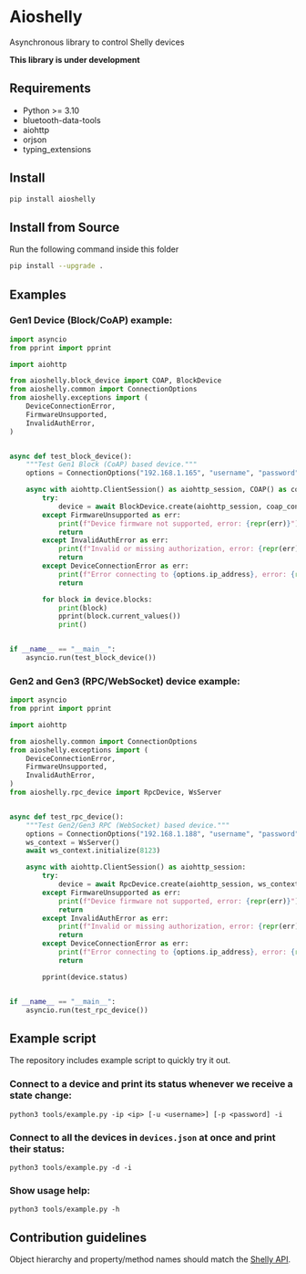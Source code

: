 # Aioshelly

Asynchronous library to control Shelly devices

**This library is under development**

## Requirements

- Python >= 3.10
- bluetooth-data-tools
- aiohttp
- orjson
- typing_extensions

## Install
```bash
pip install aioshelly
```

## Install from Source
Run the following command inside this folder
```bash
pip install --upgrade .
```

## Examples
### Gen1 Device (Block/CoAP) example:

```python
import asyncio
from pprint import pprint

import aiohttp

from aioshelly.block_device import COAP, BlockDevice
from aioshelly.common import ConnectionOptions
from aioshelly.exceptions import (
    DeviceConnectionError,
    FirmwareUnsupported,
    InvalidAuthError,
)


async def test_block_device():
    """Test Gen1 Block (CoAP) based device."""
    options = ConnectionOptions("192.168.1.165", "username", "password")

    async with aiohttp.ClientSession() as aiohttp_session, COAP() as coap_context:
        try:
            device = await BlockDevice.create(aiohttp_session, coap_context, options)
        except FirmwareUnsupported as err:
            print(f"Device firmware not supported, error: {repr(err)}")
            return
        except InvalidAuthError as err:
            print(f"Invalid or missing authorization, error: {repr(err)}")
            return
        except DeviceConnectionError as err:
            print(f"Error connecting to {options.ip_address}, error: {repr(err)}")
            return

        for block in device.blocks:
            print(block)
            pprint(block.current_values())
            print()


if __name__ == "__main__":
    asyncio.run(test_block_device())
```

### Gen2 and Gen3 (RPC/WebSocket) device example:

```python
import asyncio
from pprint import pprint

import aiohttp

from aioshelly.common import ConnectionOptions
from aioshelly.exceptions import (
    DeviceConnectionError,
    FirmwareUnsupported,
    InvalidAuthError,
)
from aioshelly.rpc_device import RpcDevice, WsServer


async def test_rpc_device():
    """Test Gen2/Gen3 RPC (WebSocket) based device."""
    options = ConnectionOptions("192.168.1.188", "username", "password")
    ws_context = WsServer()
    await ws_context.initialize(8123)

    async with aiohttp.ClientSession() as aiohttp_session:
        try:
            device = await RpcDevice.create(aiohttp_session, ws_context, options)
        except FirmwareUnsupported as err:
            print(f"Device firmware not supported, error: {repr(err)}")
            return
        except InvalidAuthError as err:
            print(f"Invalid or missing authorization, error: {repr(err)}")
            return
        except DeviceConnectionError as err:
            print(f"Error connecting to {options.ip_address}, error: {repr(err)}")
            return

        pprint(device.status)


if __name__ == "__main__":
    asyncio.run(test_rpc_device())
```

## Example script

The repository includes example script to quickly try it out.

### Connect to a device and print its status whenever we receive a state change:

```
python3 tools/example.py -ip <ip> [-u <username>] [-p <password] -i
```

### Connect to all the devices in `devices.json` at once and print their status:

```
python3 tools/example.py -d -i
```
### Show usage help:
```
python3 tools/example.py -h
```

## Contribution guidelines

Object hierarchy and property/method names should match the [Shelly API](https://shelly-api-docs.shelly.cloud/).
